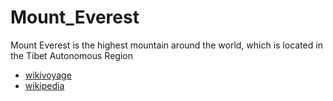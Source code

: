 # Mount_Everest

Mount Everest is the highest mountain around the world, which is located in the Tibet Autonomous Region

- [wikivoyage](https://en.wikivoyage.org/wiki/Mount_Everest)
- [wikipedia](https://en.wikipedia.org/wiki/Mount_Everest)